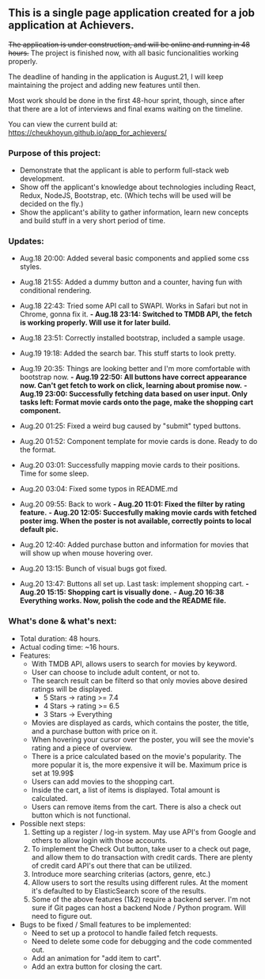 ## This is a single page application created for a job application at Achievers.

~~The application is under construction, and will be online and running in 48 hours.~~
The project is finished now, with all basic funcionalities working properly. 

The deadline of handing in the application is August.21, I will keep maintaining the project and adding new features until then.

Most work should be done in the first 48-hour sprint, though, since after that there are a lot of interviews and final exams waiting on the timeline.

You can view the current build at: https://cheukhoyun.github.io/app_for_achievers/

### Purpose of this project:

- Demonstrate that the applicant is able to perform full-stack web development.
- Show off the applicant's knowledge about technologies including React, Redux, NodeJS, Bootstrap, etc. (Which techs will be used will be decided on the fly.)
- Show the applicant's ability to gather information, learn new concepts and build stuff in a very short period of time.

### Updates:

- Aug.18 20:00: Added several basic components and applied some css styles.
- Aug.18 21:55: Added a dummy button and a counter, having fun with conditional rendering.
- Aug.18 22:43: Tried some API call to SWAPI. Works in Safari but not in Chrome, gonna fix it.
**- Aug.18 23:14: Switched to TMDB API, the fetch is working properly. Will use it for later build.**
- Aug.18 23:51: Correctly installed bootstrap, included a sample usage.

- Aug.19 19:18: Added the search bar. This stuff starts to look pretty.
- Aug.19 20:35: Things are looking better and I'm more comfortable with bootstrap now.
**- Aug.19 22:50: All buttons have correct appearance now. Can't get fetch to work on click, learning about promise now.**
**- Aug.19 23:00: Successfully fetching data based on user input. Only tasks left: Format movie cards onto the page, make the shopping cart component.**
- Aug.20 01:25: Fixed a weird bug caused by "submit" typed buttons.
- Aug.20 01:52: Component template for movie cards is done. Ready to do the format.
- Aug.20 03:01: Successfully mapping movie cards to their positions. Time for some sleep.
- Aug.20 03:04: Fixed some typos in README.md
- Aug.20 09:55: Back to work
**- Aug.20 11:01: Fixed the filter by rating feature.**
**- Aug.20 12:05: Succesfully making movie cards with fetched poster img. When the poster is not available, correctly points to local default pic.**
- Aug.20 12:40: Added purchase button and information for movies that will show up when mouse hovering over.
- Aug.20 13:15: Bunch of visual bugs got fixed.
- Aug.20 13:47: Buttons all set up. Last task: implement shopping cart.
**- Aug.20 15:15: Shopping cart is visually done.**
**- Aug.20 16:38  Everything works. Now, polish the code and the README file.**

### What's done & what's next:

- Total duration: 48 hours.
- Actual coding time: ~16 hours.
- Features:
  - With TMDB API, allows users to search for movies by keyword.
  - User can choose to include adult content, or not to.
  - The search result can be filterd so that only movies above desired ratings will be displayed.
    - 5 Stars -> rating >= 7.4
    - 4 Stars -> rating >= 6.5
    - 3 Stars -> Everything
  - Movies are displayed as cards, which contains the poster, the title, and a purchase button with price on it.
  - When hovering your cursor over the poster, you will see the movie's rating and a piece of overview.
  - There is a price calculated based on the movie's popularity. The more popular it is, the more expensive it will be. Maximum price is set at 19.99\$
  - Users can add movies to the shopping cart.
  - Inside the cart, a list of items is displayed. Total amount is calculated.
  - Users can remove items from the cart. There is also a check out button which is not functional.
- Possible next steps:
  1. Setting up a register / log-in system. May use API's from Google and others to allow login with those accounts.
  2. To implement the Check Out button, take user to a check out page, and allow them to do transaction with credit cards. There are plenty of credit card API's out there that can be utilized.
  3. Introduce more searching criterias (actors, genre, etc.)
  4. Allow users to sort the results using different rules. At the moment it's defaulted to by ElasticSearch score of the results.
  5. Some of the above features (1&2) require a backend server. I'm not sure if Git pages can host a backend Node / Python program. Will need to figure out.
- Bugs to be fixed / Small features to be implemented:
  - Need to set up a protocol to handle failed fetch requests.
  - Need to delete some code for debugging and the code commented out.
  - Add an animation for "add item to cart".
  - Add an extra button for closing the cart.
